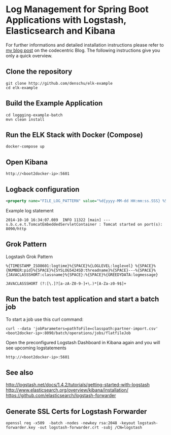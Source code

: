 Log Management for Spring Boot Applications with Logstash, Elasticsearch and Kibana 
====================================================================================

For further informations and detailed installation instructions please refer to [my blog post](https://blog.codecentric.de/en/2014/10/log-management-spring-boot-applications-logstash-elastichsearch-kibana/) on the codecentric Blog. The following instructions give you only a quick overview.

## Clone the repository

```shell
git clone http://github.com/denschu/elk-example
cd elk-example
```

## Build the Example Application

```shell
cd loggging-example-batch
mvn clean install
```

## Run the ELK Stack with Docker (Compose)

```shell
docker-compose up
```

## Open Kibana

```shell
http://<boot2docker-ip>:5601
```

## Logback configuration

```xml
<property name="FILE_LOG_PATTERN" value="%d{yyyy-MM-dd HH:mm:ss.SSS} %5p ${PID:- } [%t] --- %-40.40logger{39} : %m%n%wex"/>
```

Example log statement

```shell
2014-10-10 16:34:07.089  INFO 11322 [main] --- s.b.c.e.t.TomcatEmbeddedServletContainer : Tomcat started on port(s): 8090/http
```

## Grok Pattern

Logstash Grok Pattern

```shell
%{TIMESTAMP_ISO8601:logtime}%{SPACE}%{LOGLEVEL:loglevel} %{SPACE}%{NUMBER:pid}%{SPACE}%{SYSLOG5424SD:threadname}%{SPACE}---%{SPACE}%{JAVACLASSSHORT:classname}%{SPACE}:%{SPACE}%{GREEDYDATA:logmessage}
```

```shell
JAVACLASSSHORT (?:[\.]?[a-zA-Z0-9-]+\.)*[A-Za-z0-9$]+
```

## Run the batch test application and start a batch job

To start a job use this curl command:

```shell
curl --data 'jobParameters=pathToFile=classpath:partner-import.csv' <boot2docker-ip>:8090/batch/operations/jobs/flatfileJob
```

Open the preconfigured Logstash Dashboard in Kibana again and you will see upcoming logstatements

```shell
http://<boot2docker-ip>:5601
```

## See also

http://logstash.net/docs/1.4.2/tutorials/getting-started-with-logstash
http://www.elasticsearch.org/overview/kibana/installation/
https://github.com/elasticsearch/logstash-forwarder

## Generate SSL Certs for Logstash Forwarder

```shell
openssl req -x509  -batch -nodes -newkey rsa:2048 -keyout logstash-forwarder.key -out logstash-forwarder.crt -subj /CN=logstash
```







